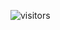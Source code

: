 
![visitors](https://visitor-badge.glitch.me/badge?page_id=Devgeeknerd.curso-de-infraestrutura-web "Total de Visitas")
